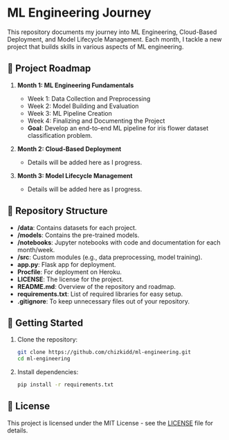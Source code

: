 # ML Engineering Journey

This repository documents my journey into ML Engineering, Cloud-Based Deployment, and Model Lifecycle Management. Each month, I tackle a new project that builds skills in various aspects of ML engineering.

## 📅 Project Roadmap

1. **Month 1: ML Engineering Fundamentals**
   - Week 1: Data Collection and Preprocessing
   - Week 2: Model Building and Evaluation
   - Week 3: ML Pipeline Creation
   - Week 4: Finalizing and Documenting the Project
   - **Goal**: Develop an end-to-end ML pipeline for iris flower dataset classification problem.

2. **Month 2: Cloud-Based Deployment**
   - Details will be added here as I progress.

3. **Month 3: Model Lifecycle Management**
   - Details will be added here as I progress.

## 📂 Repository Structure

- **/data**: Contains datasets for each project.
- **/models**: Contains the pre-trained models.
- **/notebooks**: Jupyter notebooks with code and documentation for each month/week.
- **/src**: Custom modules (e.g., data preprocessing, model training).
- **app.py**: Flask app for deployment.
- **Procfile**: For deployment on Heroku.
- **LICENSE**: The license for the project.
- **README.md**: Overview of the repository and roadmap.
- **requirements.txt**: List of required libraries for easy setup.
- **.gitignore**: To keep unnecessary files out of your repository.



## 🚀 Getting Started

1. Clone the repository:
   ```bash
   git clone https://github.com/chizkidd/ml-engineering.git
   cd ml-engineering
   ```

2. Install dependencies:
   ```bash
   pip install -r requirements.txt
   ```

## 📜 License

This project is licensed under the MIT License - see the [LICENSE](LICENSE) file for details.

